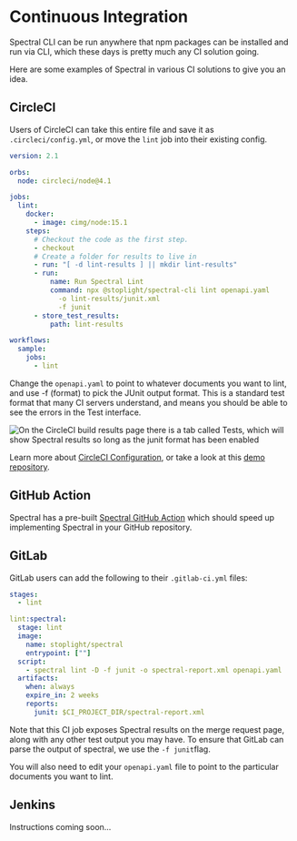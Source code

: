 # Continuous Integration

Spectral CLI can be run anywhere that npm packages can be installed and run via CLI, which these days is pretty much any CI solution going.

Here are some examples of Spectral in various CI solutions to give you an idea.

## CircleCI

Users of CircleCI can take this entire file and save it as `.circleci/config.yml`, or move the `lint` job into their existing config.

```yaml
version: 2.1

orbs:
  node: circleci/node@4.1

jobs:
  lint:
    docker:
      - image: cimg/node:15.1
    steps:
      # Checkout the code as the first step.
      - checkout
      # Create a folder for results to live in
      - run: "[ -d lint-results ] || mkdir lint-results"
      - run:
          name: Run Spectral Lint
          command: npx @stoplight/spectral-cli lint openapi.yaml
            -o lint-results/junit.xml
            -f junit
      - store_test_results:
          path: lint-results

workflows:
  sample:
    jobs:
      - lint
```

Change the `openapi.yaml` to point to whatever documents you want to lint, and use -f (format) to pick the JUnit output format. This is a standard test format that many CI servers understand, and means you should be able to see the errors in the Test interface.

![On the CircleCI build results page there is a tab called Tests, which will show Spectral results so long as the junit format has been enabled](../img/ci-circleci.png)

Learn more about [CircleCI Configuration](https://circleci.com/docs/2.0/config-intro/), or take a look at this [demo repository](https://github.com/philsturgeon/spectral-demo-circleci).

## GitHub Action

Spectral has a pre-built [Spectral GitHub Action](https://github.com/stoplightio/spectral-action) which should speed up implementing Spectral in your GitHub repository.

## GitLab

GitLab users can add the following to their `.gitlab-ci.yml` files:

```yaml
stages:
  - lint

lint:spectral:
  stage: lint
  image:
    name: stoplight/spectral
    entrypoint: [""]
  script:
    - spectral lint -D -f junit -o spectral-report.xml openapi.yaml
  artifacts:
    when: always
    expire_in: 2 weeks
    reports:
      junit: $CI_PROJECT_DIR/spectral-report.xml
```

Note that this CI job exposes Spectral results on the merge request page, along with any other test output you may have. To ensure that GitLab can parse the output of spectral, we use the `-f junit`flag.

You will also need to edit your `openapi.yaml` file to point to the particular documents you want to lint.

## Jenkins

Instructions coming soon...
